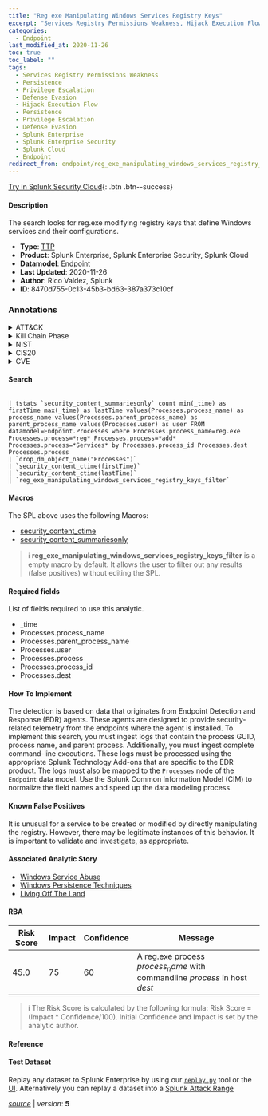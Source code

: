 ```yaml
---
title: "Reg exe Manipulating Windows Services Registry Keys"
excerpt: "Services Registry Permissions Weakness, Hijack Execution Flow"
categories:
  - Endpoint
last_modified_at: 2020-11-26
toc: true
toc_label: ""
tags:
  - Services Registry Permissions Weakness
  - Persistence
  - Privilege Escalation
  - Defense Evasion
  - Hijack Execution Flow
  - Persistence
  - Privilege Escalation
  - Defense Evasion
  - Splunk Enterprise
  - Splunk Enterprise Security
  - Splunk Cloud
  - Endpoint
redirect_from: endpoint/reg_exe_manipulating_windows_services_registry_keys/
---
```




[Try in Splunk Security Cloud](https://www.splunk.com/en_us/cyber-security.html){: .btn .btn--success}

#### Description

The search looks for reg.exe modifying registry keys that define Windows services and their configurations.

- **Type**: [TTP](https://github.com/splunk/security_content/wiki/Detection-Analytic-Types)
- **Product**: Splunk Enterprise, Splunk Enterprise Security, Splunk Cloud
- **Datamodel**: [Endpoint](https://docs.splunk.com/Documentation/CIM/latest/User/Endpoint)
- **Last Updated**: 2020-11-26
- **Author**: Rico Valdez, Splunk
- **ID**: 8470d755-0c13-45b3-bd63-387a373c10cf

### Annotations
<details>
  <summary>ATT&CK</summary>

<div markdown="1">

#### [ATT&CK](https://attack.mitre.org/)

| ID          | Technique   | Tactic         |
| ----------- | ----------- |--------------- |
| [T1574.011](https://attack.mitre.org/techniques/T1574/011/) | Services Registry Permissions Weakness | Persistence, Privilege Escalation, Defense Evasion |

| [T1574](https://attack.mitre.org/techniques/T1574/) | Hijack Execution Flow | Persistence, Privilege Escalation, Defense Evasion |

</div>
</details>


<details>
  <summary>Kill Chain Phase</summary>

<div markdown="1">

* Installation
* Exploitation


</div>
</details>


<details>
  <summary>NIST</summary>

<div markdown="1">

* DE.CM



</div>
</details>

<details>
  <summary>CIS20</summary>

<div markdown="1">

* CIS 10



</div>
</details>

<details>
  <summary>CVE</summary>

<div markdown="1">


</div>
</details>


#### Search

```

| tstats `security_content_summariesonly` count min(_time) as firstTime max(_time) as lastTime values(Processes.process_name) as process_name values(Processes.parent_process_name) as parent_process_name values(Processes.user) as user FROM datamodel=Endpoint.Processes where Processes.process_name=reg.exe Processes.process=*reg* Processes.process=*add* Processes.process=*Services* by Processes.process_id Processes.dest Processes.process 
| `drop_dm_object_name("Processes")` 
| `security_content_ctime(firstTime)` 
| `security_content_ctime(lastTime)` 
| `reg_exe_manipulating_windows_services_registry_keys_filter`
```

#### Macros
The SPL above uses the following Macros:
* [security_content_ctime](https://github.com/splunk/security_content/blob/develop/macros/security_content_ctime.yml)
* [security_content_summariesonly](https://github.com/splunk/security_content/blob/develop/macros/security_content_summariesonly.yml)

> :information_source:
> **reg_exe_manipulating_windows_services_registry_keys_filter** is a empty macro by default. It allows the user to filter out any results (false positives) without editing the SPL.



#### Required fields
List of fields required to use this analytic.
* _time
* Processes.process_name
* Processes.parent_process_name
* Processes.user
* Processes.process
* Processes.process_id
* Processes.dest



#### How To Implement
The detection is based on data that originates from Endpoint Detection and Response (EDR) agents. These agents are designed to provide security-related telemetry from the endpoints where the agent is installed. To implement this search, you must ingest logs that contain the process GUID, process name, and parent process. Additionally, you must ingest complete command-line executions. These logs must be processed using the appropriate Splunk Technology Add-ons that are specific to the EDR product. The logs must also be mapped to the `Processes` node of the `Endpoint` data model. Use the Splunk Common Information Model (CIM) to normalize the field names and speed up the data modeling process.
#### Known False Positives
It is unusual for a service to be created or modified by directly manipulating the registry. However, there may be legitimate instances of this behavior. It is important to validate and investigate, as appropriate.

#### Associated Analytic Story
* [Windows Service Abuse](/stories/windows_service_abuse)
* [Windows Persistence Techniques](/stories/windows_persistence_techniques)
* [Living Off The Land](/stories/living_off_the_land)




#### RBA

| Risk Score  | Impact      | Confidence   | Message      |
| ----------- | ----------- |--------------|--------------|
| 45.0 | 75 | 60 | A reg.exe process $process_name$ with commandline $process$ in host $dest$ |


> :information_source:
> The Risk Score is calculated by the following formula: Risk Score = (Impact * Confidence/100). Initial Confidence and Impact is set by the analytic author.


#### Reference


#### Test Dataset
Replay any dataset to Splunk Enterprise by using our [`replay.py`](https://github.com/splunk/attack_data#using-replaypy) tool or the [UI](https://github.com/splunk/attack_data#using-ui).
Alternatively you can replay a dataset into a [Splunk Attack Range](https://github.com/splunk/attack_range#replay-dumps-into-attack-range-splunk-server)




[*source*](https://github.com/splunk/security_content/tree/develop/detections/endpoint/reg_exe_manipulating_windows_services_registry_keys.yml) \| *version*: **5**